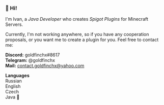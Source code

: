 ### 👋 Hi! 

I'm Ivan, a *Java Developer* who creates *Spigot Plugins* for Minecraft Servers.

Currently, I'm not working anywhere, so if you have any cooperation proposals, or you want me to create a plugin for you. Feel free to contact me:

**Discord:** goldfinchx#8617  
**Telegram:** @goldfinchx  
**Mail:** contact.goldfinchx@yahoo.com  

**Languages**  
Russian  
English  
Czech  
Java 🙂
